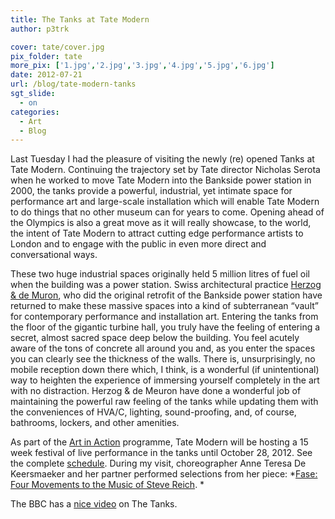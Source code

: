 ```yaml
---
title: The Tanks at Tate Modern
author: p3trk

cover: tate/cover.jpg
pix_folder: tate
more_pix: ['1.jpg','2.jpg','3.jpg','4.jpg','5.jpg','6.jpg']
date: 2012-07-21
url: /blog/tate-modern-tanks
sgt_slide:
  - on
categories:
  - Art
  - Blog
---
```

Last Tuesday I had the pleasure of visiting the newly (re) opened Tanks at Tate Modern. Continuing the trajectory set by Tate director Nicholas Serota when he worked to move Tate Modern into the Bankside power station in 2000, the tanks provide a powerful, industrial, yet intimate space for performance art and large-scale installation which will enable Tate Modern to do things that no other museum can for years to come. Opening ahead of the Olympics is also a great move as it will really showcase, to the world, the intent of Tate Modern to attract cutting edge performance artists to London and to engage with the public in even more direct and conversational ways.

These two huge industrial spaces originally held 5 million litres of fuel oil when the building was a power station. Swiss architectural practice <a href="http://www.herzogdemeuron.com" onclick="javascript:_gaq.push(['_trackEvent','outbound-article','http://www.herzogdemeuron.com']);">Herzog & de Muron</a>, who did the original retrofit of the Bankside power station have returned to make these massive spaces into a kind of subterranean &#8220;vault&#8221; for contemporary performance and installation art. Entering the tanks from the floor of the gigantic turbine hall, you truly have the feeling of entering a secret, almost sacred space deep below the building. You feel acutely aware of the tons of concrete all around you and, as you enter the spaces you can clearly see the thickness of the walls. There is, unsurprisingly, no mobile reception down there which, I think, is a wonderful (if unintentional) way to heighten the experience of immersing yourself completely in the art with no distraction. Herzog & de Meuron have done a wonderful job of maintaining the powerful raw feeling of the tanks while updating them with the conveniences of HVA/C, lighting, sound-proofing, and, of course, bathrooms, lockers, and other amenities.

As part of the <a href="http://www.tate.org.uk/whats-on/tanks-tate-modern/eventseries/tanks-art-action" onclick="javascript:_gaq.push(['_trackEvent','outbound-article','http://www.tate.org.uk']);">Art in Action</a> programme, Tate Modern will be hosting a 15 week festival of live performance in the tanks until October 28, 2012. See the complete <a href="http://www.tate.org.uk/whats-on/search?f%5B0%5D=im_vid_45%3A2633&solrsort=is_sticky%20desc%2C%20is_type_grp_0%20asc%2C%20is_end_date%20asc%2C%20is_start_date%20asc%2C%20is_published_date%20desc" onclick="javascript:_gaq.push(['_trackEvent','outbound-article','http://www.tate.org.uk']);">schedule</a>. During my visit, choreographer Anne Teresa De Keersmaeker and her partner performed selections from her piece: *<a href="http://www.tate.org.uk/whats-on/tate-modern-tanks/exhibition/anne-teresa-de-keersmaeker" onclick="javascript:_gaq.push(['_trackEvent','outbound-article','http://www.tate.org.uk']);">Fase: Four Movements to the Music of Steve Reich</a>. *

The BBC has a <a href="http://www.bbc.co.uk/news/entertainment-arts-18862201" onclick="javascript:_gaq.push(['_trackEvent','outbound-article','http://www.bbc.co.uk']);">nice video</a> on The Tanks.
